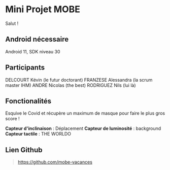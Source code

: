 # Mini Projet MOBE

Salut !

## Android nécessaire

Android 11, SDK niveau 30

## Participants

DELCOURT Kévin (le futur doctorant)
FRANZESE Alessandra  (la scrum master IHM)
ANDRE Nicolas (the best)
RODRIGUEZ Nils (lui là)


## Fonctionalités

Esquive le Covid et récupère un maximum de masque pour faire le plus gros score !

**Capteur d'inclinaison** : Déplacement
**Capteur de luminosité** : background
**Capteur tactile** : THE WORLDO


## Lien Github

> https://github.com/mobe-vacances